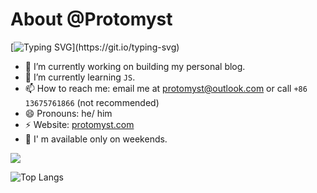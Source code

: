 About @Protomyst
====
  [![Typing SVG](https://readme-typing-svg.herokuapp.com?font=Fira+Code&pause=1000&width=435&lines=Hi%2C+there!+This+is+Protomyst.)](https://git.io/typing-svg)  

- 🔭 I’m currently working on building my personal blog.
- 🌱 I’m currently learning `JS`.
- 📫 How to reach me: email me at protomyst@outlook.com or call `+86 13675761866` (not recommended)
- 😄 Pronouns: he/ him
- ⚡ Website: [protomyst.com](protomyst.com)
- 🍹 I' m available only on weekends.

![](https://github-readme-stats.vercel.app/api?username=Protomyst&show_icons=true&theme=transparent)

![Top Langs](https://github-readme-stats.vercel.app/api/top-langs/?username=Protomyst&layout=compact&theme=transparent)

